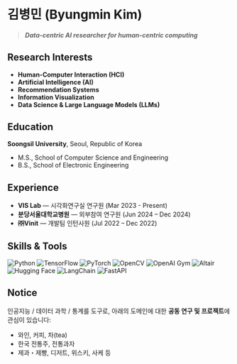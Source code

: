 # 김병민 (Byungmin Kim)
> <h4><em>Data-centric AI researcher for human-centric computing</em></h4>

## Research Interests
- **Human-Computer Interaction (HCI)**
- **Artificial Intelligence (AI)**
- **Recommendation Systems**
- **Information Visualization**
- **Data Science & Large Language Models (LLMs)**

## Education

**Soongsil University**, Seoul, Republic of Korea  
- M.S., School of Computer Science and Engineering  
- B.S., School of Electronic Engineering

## Experience

- **VIS Lab** — 시각화연구실 연구원 (Mar 2023 - Present)  
- **분당서울대학교병원** — 외부참여 연구원 (Jun 2024 – Dec 2024)  
- **㈜Vinit** — 개발팀 인턴사원 (Jul 2022 – Dec 2022)  

## Skills & Tools
<div align="left">

![Python](https://img.shields.io/badge/Python-3776AB?style=flat&logo=python&logoColor=white)
![TensorFlow](https://img.shields.io/badge/TensorFlow-FF6F00?style=flat&logo=TensorFlow&logoColor=white)
![PyTorch](https://img.shields.io/badge/PyTorch-EE4C2C?style=flat&logo=pytorch&logoColor=white)
![OpenCV](https://img.shields.io/badge/OpenCV-5C3EE8?style=flat&logo=opencv&logoColor=white)
![OpenAI Gym](https://img.shields.io/badge/OpenAI_Gym-0A0A0A?style=flat&logo=openai&logoColor=white)
![Altair](https://img.shields.io/badge/Altair-E34F26?style=flat)
![Hugging Face](https://img.shields.io/badge/HuggingFace-FCC624?style=flat&logo=huggingface&logoColor=black)
![LangChain](https://img.shields.io/badge/LangChain-000000?style=flat&logo=LangChain&logoColor=white)
![FastAPI](https://img.shields.io/badge/FastAPI-009688?style=flat&logo=fastapi&logoColor=white)

</div>

## Notice
인공지능 / 데이터 과학 / 통계를 도구로, 아래의 도메인에 대한 **공동 연구 및 프로젝트**에 관심이 있습니다:

- 와인, 커피, 차(tea)
- 한국 전통주, 전통과자
- 제과・제빵, 디저트, 위스키, 사케 등
